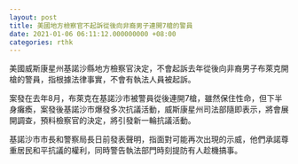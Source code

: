 ```yaml
---
layout: post
title: 美國地方檢察官不起訴從後向非裔男子連開7槍的警員
date: 2021-01-06 06:11:12.000000000 +08:00
categories: rthk
---
```


美國威斯康星州基諾沙縣地方檢察官決定，不會起訴去年從後向非裔男子布萊克開槍的警員，指根據法律事實，不會有執法人員被起訴。

案發在去年8月，布萊克在基諾沙市被警員從後連開7槍，雖然保住性命，但下半身癱瘓，案發後基諾沙市爆發多次抗議活動，威斯康星州司法部隨即表示，將會展開調查，預料檢察官的決定，將引發新一輪抗議活動。

基諾沙市市長和警察局長日前發表聲明，指面對可能再次出現的示威，他們承諾尊重居民和平抗議的權利，同時警告執法部門時刻提防有人趁機搞事。
